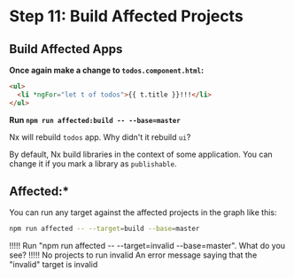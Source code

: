 # Step 11: Build Affected Projects

## Build Affected Apps

**Once again make a change to `todos.component.html`:**

```html
<ul>
  <li *ngFor="let t of todos">{{ t.title }}!!!</li>
</ul>
```

**Run `npm run affected:build -- --base=master`**

Nx will rebuild `todos` app. Why didn't it rebuild `ui`?

By default, Nx build libraries in the context of some application. You can change it if you mark a library as `publishable`.

## Affected:\*

You can run any target against the affected projects in the graph like this:

```bash
npm run affected -- --target=build --base=master
```

!!!!!
Run "npm run affected -- --target=invalid --base=master". What do you see?
!!!!!
No projects to run invalid
An error message saying that the "invalid" target is invalid
